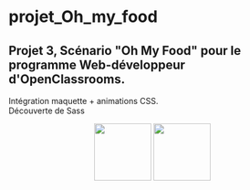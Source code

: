 # projet_Oh_my_food
## Projet 3, Scénario "Oh My Food" pour le programme Web-développeur d'OpenClassrooms.
Intégration maquette + animations CSS.  
Découverte de Sass

<div align="center">
  <img align="center" width="100px" src="https://cdn-icons-png.flaticon.com/512/732/732212.png">
  <img align="center" width="100px" src="https://cdn-icons-png.flaticon.com/512/919/919831.png">
</div>
